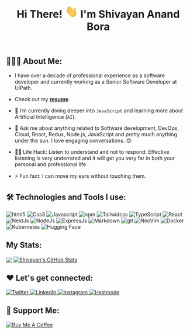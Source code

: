 <h1 align="center">Hi There! <img src="https://raw.githubusercontent.com/ABSphreak/ABSphreak/master/gifs/Hi.gif" height="35px" /> I'm Shivayan Anand Bora</h1>

<!--
**shivayan-bora/shivayan-bora** is a ✨ _special_ ✨ repository because its `README.md` (this file) appears on your GitHub profile.
Here are some ideas to get you started: -->

<!--div align="center">
  <img src ="https://pbs.twimg.com/profile_banners/266143917/1614525436/1500x500" />
  - 📚 You can visit my **[blog](https://shivayanbora.hashnode.dev/)** to read my latest blog posts.
</div-->
 
 <br/>

## 👨🏻‍💻 About Me:
- I have over a decade of professional experience as a software developer and currently working as a Senior Software Developer at UiPath. 

- Check out my **[resume](https://www.dropbox.com/scl/fi/t4wsubabgpqmnwpd4onlw/Shivayan_Bora_Senior_Software_Developer_Reactjs_12YOE.pdf?rlkey=c2hriqalqrzm564ejhtzrv4sa&st=1ufkk7bf&dl=0)**.

- 🌱 I’m currently diving deeper into `JavaScript` and learning more about Artificial Intelligence (`AI`).

- 💬 Ask me about anything related to Software development, DevOps, Cloud, React, Redux, Node.js, JavaScript and pretty much anything under the sun. I love engaging conversations. 😊

- 👨‍💻 Life Hack: Listen to understand and not to respond. Effective listening is very underrated and it will get you very far in both your personal and professional life.

- ⚡ Fun fact: I can move my ears without touching them.

## 🛠️ Technologies and Tools I use:

<p>
  <img alt="html5" src="https://img.shields.io/badge/HTML5-E34F26?style=for-the-badge&logo=html5&logoColor=white" height="25px"/>
  <img alt="Css3" src="https://img.shields.io/badge/CSS3-1572B6?style=for-the-badge&logo=css3&logoColor=white" height="25px"/>
  <img alt="Javascript" src="https://img.shields.io/badge/JavaScript-323330?style=for-the-badge&logo=javascript&logoColor=F7DF1E"  height="25px"/>
  <img alt="npm" src="https://img.shields.io/badge/NPM-%23000000.svg?style=for-the-badge&logo=npm&logoColor=white" height="25px"/>
  <img alt="Tailwidcss" src="https://img.shields.io/badge/Tailwind_CSS-38B2AC?style=for-the-badge&logo=tailwind-css&logoColor=white" height="25px"/>
  <img alt="TypeScript" src="https://shields.io/badge/TypeScript-3178C6?logo=TypeScript&logoColor=FFF&style=flat-square" height="25px"/>
  <img alt="React" src="https://img.shields.io/badge/React-20232A?style=for-the-badge&logo=react&logoColor=61DAFB" height="25px"/>
  <img alt="NextJs" src="https://img.shields.io/badge/Next-black?style=for-the-badge&logo=next.js&logoColor=white" height="25px"/>
  <img alt="NodeJs" src="https://img.shields.io/badge/node.js-6DA55F?style=for-the-badge&logo=node.js&logoColor=white" height="25px"/>
  <img alt="ExpressJs" src="https://img.shields.io/badge/express.js-%23404d59.svg?style=for-the-badge&logo=express&logoColor=%2361DAFB" height="25px"/>
  <img alt="Markdown" src="https://img.shields.io/badge/Markdown-000000?style=for-the-badge&logo=markdown&logoColor=white"  height="25px"/>
  <img alt="git" src="https://img.shields.io/badge/-Git-F05032?style=flat-square&logo=git&logoColor=white" height="25px"/>
  <img alt="NeoVim" src="https://img.shields.io/badge/Neovim-57A143?logo=neovim&logoColor=white&style=for-the-badge" height="25px"/>
  <img alt="Docker" src="https://img.shields.io/badge/docker-%230db7ed.svg?style=for-the-badge&logo=docker&logoColor=white" height="25px"/>
  <img alt="Kubernetes" src="https://img.shields.io/badge/kubernetes-%23326ce5.svg?style=for-the-badge&logo=kubernetes&logoColor=white" height="25px"/>
  <img alt="Hugging Face" src="https://img.shields.io/badge/%F0%9F%A4%97-Models-yellow" height="25px"/>
</p>

## My Stats:

<a href="https://github.com/shivayan-bora/shivayan-bora">
  <img align="center" src="https://github-readme-stats-sigma-five.vercel.app/api/top-langs/?username=shivayan-bora&hide=java,html&title_color=ffffff&text_color=c9cacc&icon_color=2bbc8a&bg_color=1d1f21&langs_count=3" /></a>
<a href="https://github.com/shivayan-bora/shivayan-bora">
  <img align="center" src="https://github-readme-stats-sigma-five.vercel.app/api?username=shivayan-bora&show_icons=true&line_height=27&count_private=true&title_color=ffffff&text_color=c9cacc&icon_color=2bbc8a&bg_color=1d1f21" alt="Shivayan's GitHub Stats" />
</a>

## ❤️ Let's get connected:

<div>
  <a href="https://twitter.com/shivayanbora" target="_blank">
    <img alt="Twitter" src="https://img.shields.io/badge/twitter-%231DA1F2.svg?&style=for-the-badge&logo=twitter&logoColor=white" height="30px"/>
  </a> 
  <a href="https://www.linkedin.com/in/shivayan-bora/" target="_blank">
    <img alt="LinkedIn" src="https://img.shields.io/badge/linkedin-%230077B5.svg?&style=for-the-badge&logo=linkedin&logoColor=white" height="30px"/>
  </a>
  <a href="https://www.instagram.com/shivayanbora/" target="_blank">
    <img alt="Instagram" src="https://img.shields.io/badge/Instagram-E4405F?style=for-the-badge&logo=instagram&logoColor=white" height="30px"/>
  </a>
  <a href="https://shivayanbora.hashnode.dev/" target="_blank">
    <img alt="Hashnode" src="https://img.shields.io/badge/Hashnode-2962FF?style=for-the-badge&logo=hashnode&logoColor=white" height="30px"/>
  </a>
</div>

## 🤝 Support Me:

<a href="https://www.buymeacoffee.com/borashivayQ" target="_blank"><img src="https://cdn.buymeacoffee.com/buttons/v2/default-violet.png" alt="Buy Me A Coffee" height="60px" width="200px"></a>

<!-- ## 📊 My GitHub Data:

<div align="center">
  <img align="center" src="https://github-readme-stats.anuraghazra1.vercel.app/api?username=shivayan-bora&show_icons=true" />
  <img align="center" src="https://github-readme-streak-stats.herokuapp.com/?user=shivayan-bora&" alt="soumyajit" />
</div> -->
